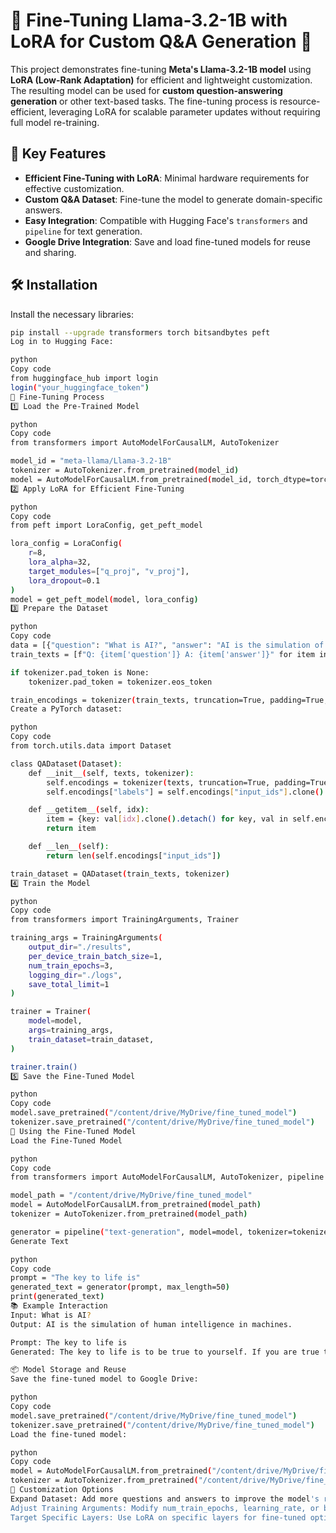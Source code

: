 # 🦙 Fine-Tuning Llama-3.2-1B with LoRA for Custom Q&A Generation 🚀

This project demonstrates fine-tuning **Meta's Llama-3.2-1B model** using **LoRA (Low-Rank Adaptation)** for efficient and lightweight customization. The resulting model can be used for **custom question-answering generation** or other text-based tasks. The fine-tuning process is resource-efficient, leveraging LoRA for scalable parameter updates without requiring full model re-training.

## 🌟 Key Features

- **Efficient Fine-Tuning with LoRA**: Minimal hardware requirements for effective customization.  
- **Custom Q&A Dataset**: Fine-tune the model to generate domain-specific answers.  
- **Easy Integration**: Compatible with Hugging Face's `transformers` and `pipeline` for text generation.  
- **Google Drive Integration**: Save and load fine-tuned models for reuse and sharing.

## 🛠️ Installation

Install the necessary libraries:
```bash
pip install --upgrade transformers torch bitsandbytes peft
Log in to Hugging Face:

python
Copy code
from huggingface_hub import login
login("your_huggingface_token")
🚀 Fine-Tuning Process
1️⃣ Load the Pre-Trained Model

python
Copy code
from transformers import AutoModelForCausalLM, AutoTokenizer

model_id = "meta-llama/Llama-3.2-1B"
tokenizer = AutoTokenizer.from_pretrained(model_id)
model = AutoModelForCausalLM.from_pretrained(model_id, torch_dtype=torch.float16, device_map="auto")
2️⃣ Apply LoRA for Efficient Fine-Tuning

python
Copy code
from peft import LoraConfig, get_peft_model

lora_config = LoraConfig(
    r=8,
    lora_alpha=32,
    target_modules=["q_proj", "v_proj"],
    lora_dropout=0.1
)
model = get_peft_model(model, lora_config)
3️⃣ Prepare the Dataset

python
Copy code
data = [{"question": "What is AI?", "answer": "AI is the simulation of human intelligence in machines."}]
train_texts = [f"Q: {item['question']} A: {item['answer']}" for item in data]

if tokenizer.pad_token is None:
    tokenizer.pad_token = tokenizer.eos_token

train_encodings = tokenizer(train_texts, truncation=True, padding=True, return_tensors="pt")
Create a PyTorch dataset:

python
Copy code
from torch.utils.data import Dataset

class QADataset(Dataset):
    def __init__(self, texts, tokenizer):
        self.encodings = tokenizer(texts, truncation=True, padding=True, return_tensors="pt")
        self.encodings["labels"] = self.encodings["input_ids"].clone()

    def __getitem__(self, idx):
        item = {key: val[idx].clone().detach() for key, val in self.encodings.items()}
        return item

    def __len__(self):
        return len(self.encodings["input_ids"])

train_dataset = QADataset(train_texts, tokenizer)
4️⃣ Train the Model

python
Copy code
from transformers import TrainingArguments, Trainer

training_args = TrainingArguments(
    output_dir="./results",
    per_device_train_batch_size=1,
    num_train_epochs=3,
    logging_dir="./logs",
    save_total_limit=1
)

trainer = Trainer(
    model=model,
    args=training_args,
    train_dataset=train_dataset,
)

trainer.train()
5️⃣ Save the Fine-Tuned Model

python
Copy code
model.save_pretrained("/content/drive/MyDrive/fine_tuned_model")
tokenizer.save_pretrained("/content/drive/MyDrive/fine_tuned_model")
🧠 Using the Fine-Tuned Model
Load the Fine-Tuned Model

python
Copy code
from transformers import AutoModelForCausalLM, AutoTokenizer, pipeline

model_path = "/content/drive/MyDrive/fine_tuned_model"
model = AutoModelForCausalLM.from_pretrained(model_path)
tokenizer = AutoTokenizer.from_pretrained(model_path)

generator = pipeline("text-generation", model=model, tokenizer=tokenizer)
Generate Text

python
Copy code
prompt = "The key to life is"
generated_text = generator(prompt, max_length=50)
print(generated_text)
📚 Example Interaction
Input: What is AI?
Output: AI is the simulation of human intelligence in machines.

Prompt: The key to life is
Generated: The key to life is to be true to yourself. If you are true to yourself, you will understand yourself better.

📦 Model Storage and Reuse
Save the fine-tuned model to Google Drive:

python
Copy code
model.save_pretrained("/content/drive/MyDrive/fine_tuned_model")
tokenizer.save_pretrained("/content/drive/MyDrive/fine_tuned_model")
Load the fine-tuned model:

python
Copy code
model = AutoModelForCausalLM.from_pretrained("/content/drive/MyDrive/fine_tuned_model")
tokenizer = AutoTokenizer.from_pretrained("/content/drive/MyDrive/fine_tuned_model")
🎯 Customization Options
Expand Dataset: Add more questions and answers to improve the model's responses.
Adjust Training Arguments: Modify num_train_epochs, learning_rate, or batch_size for better performance.
Target Specific Layers: Use LoRA on specific layers for fine-tuned optimization.
